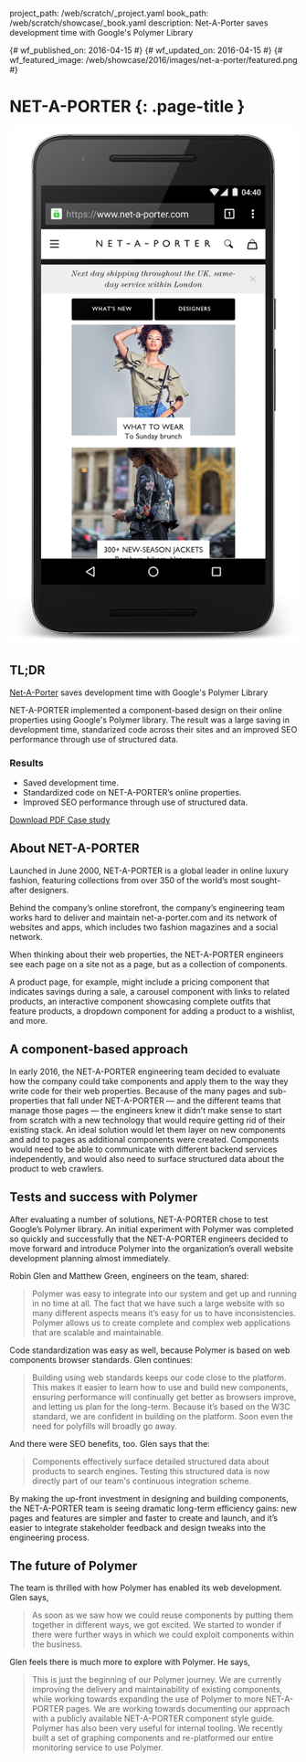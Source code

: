 project_path: /web/scratch/_project.yaml
book_path: /web/scratch/showcase/_book.yaml
description: Net-A-Porter saves development time with Google's Polymer Library

{# wf_published_on: 2016-04-15 #}
{# wf_updated_on: 2016-04-15 #}
{# wf_featured_image: /web/showcase/2016/images/net-a-porter/featured.png #}

# NET-A-PORTER {: .page-title }

<img src="images/net-a-porter/net-a-porter-device.png" class="attempt-right">

## TL;DR

[Net-A-Porter](https://www.net-a-porter.com/) saves development time with
Google's Polymer Library

NET-A-PORTER implemented a component-based design on their online properties
using Google's Polymer library. The result was a large saving in development
time, standarized code across their sites and an improved SEO performance
through use of structured data.

### Results

* Saved development time.
* Standardized code on NET-A-PORTER’s online properties.
* Improved SEO performance through use of structured data.

<a class="button button-primary" href="pdfs/net-a-porter.pdf">
  Download PDF Case study
</a>

<div class="wf-clear"></div>

## About NET-A-PORTER

Launched in June 2000, NET-A-PORTER is a global leader in online 
luxury fashion, featuring collections from over 350 of the world’s most 
sought-after designers. 

Behind the company’s online storefront, the company’s engineering 
team works hard to deliver and maintain net-a-porter.com and its 
network of websites and apps, which includes two fashion magazines 
and a social network.

When thinking about their web properties, the NET-A-PORTER engineers 
see each page on a site not as a page, but as a collection of components.

A product page, for example, might include a pricing component that indicates 
savings during a sale, a carousel component with links to related products,
an interactive component showcasing complete outfits that feature products, 
a dropdown component for adding a product to a wishlist, and more.

## A component-based approach

In early 2016, the NET-A-PORTER engineering team decided to evaluate how
the company could take components and apply them to the way they write 
code for their web properties. Because of the many pages and sub-properties 
that fall under NET-A-PORTER &mdash; and the different teams that manage those 
pages &mdash; the engineers knew it didn’t make sense to start from scratch with 
a new technology that would require getting rid of their existing stack. An 
ideal solution would let them layer on new components and add to pages as 
additional components were created. Components would need to be able to 
communicate with different backend services independently, and would also 
need to surface structured data about the product to web crawlers.

## Tests and success with Polymer

After evaluating a number of solutions, NET-A-PORTER chose to test Google’s
Polymer library. An initial experiment with Polymer was completed so quickly 
and successfully that the NET-A-PORTER engineers decided to move forward 
and introduce Polymer into the organization’s overall website development 
planning almost immediately.

Robin Glen and Matthew Green, engineers on the team, shared:

> Polymer was easy to integrate into our system and get up and running in no
> time at all. The fact that we have such a large website with so many
> different aspects means it’s easy for us to have inconsistencies. Polymer
> allows us to create complete and complex web applications that are scalable
> and maintainable.

Code standardization was easy as well, because Polymer is based on
web components browser standards. Glen continues:

> Building using web standards keeps our code close to the platform. This
> makes it easier to learn how to use and build new components, ensuring
> performance will continually get better as browsers improve, and letting us
> plan for the long-term. Because it’s based on the W3C standard, we are
> confident in building on the platform. Soon even the need for polyfills will
> broadly go away.

And there were SEO benefits, too. Glen says that the:

> Components effectively surface detailed structured data about products to
> search engines. Testing this structured data is now directly part of our
> team's continuous integration scheme.

By making the up-front investment in designing and building components,
the NET-A-PORTER team is seeing dramatic long-term efficiency gains: 
new pages and features are simpler and faster to create and launch, and 
it’s easier to integrate stakeholder feedback and design tweaks into the 
engineering process.

## The future of Polymer

The team is thrilled with how Polymer has enabled its web development.
Glen says, 

> As soon as we saw how we could reuse components by 
putting them together in different ways, we got excited. We started to 
wonder if there were further ways in which we could exploit components 
within the business.


Glen feels there is much more to explore with Polymer. He says, 

> This is just the beginning of our Polymer journey. We are currently improving 
the delivery and maintainability of existing components, while working 
towards expanding the use of Polymer to more NET-A-PORTER pages. We 
are working towards documenting our approach with a publicly available 
NET-A-PORTER component style guide. Polymer has also been very useful 
for internal tooling. We recently built a set of graphing components and 
re-platformed our entire monitoring service to use Polymer.



